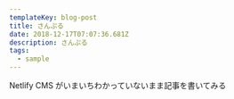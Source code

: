```yaml
---
templateKey: blog-post
title: さんぷる
date: 2018-12-17T07:07:36.681Z
description: さんぷる
tags:
  - sample
---
```

Netlify CMS がいまいちわかっていないまま記事を書いてみる
